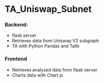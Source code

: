 # TA_Uniswap_Subnet

### Backend: 
* flask server 
* Retrieves data from Uniswap V2 subgraph 
* TA with Python Pandas and Talib 

### Frontend 
* Retrieves analysed data from flask server 
* Charts data with Chart.js
